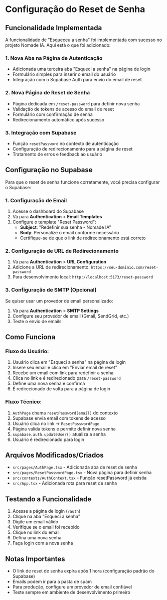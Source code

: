 # Configuração do Reset de Senha

## Funcionalidade Implementada

A funcionalidade de "Esqueceu a senha" foi implementada com sucesso no projeto Nomade IA. Aqui está o que foi adicionado:

### 1. Nova Aba na Página de Autenticação
- Adicionada uma terceira aba "Esqueci a senha" na página de login
- Formulário simples para inserir o email do usuário
- Integração com o Supabase Auth para envio do email de reset

### 2. Nova Página de Reset de Senha
- Página dedicada em `/reset-password` para definir nova senha
- Validação de tokens de acesso do email de reset
- Formulário com confirmação de senha
- Redirecionamento automático após sucesso

### 3. Integração com Supabase
- Função `resetPassword` no contexto de autenticação
- Configuração de redirecionamento para a página de reset
- Tratamento de erros e feedback ao usuário

## Configuração no Supabase

Para que o reset de senha funcione corretamente, você precisa configurar o Supabase:

### 1. Configuração de Email
1. Acesse o dashboard do Supabase
2. Vá para **Authentication** > **Email Templates**
3. Configure o template "Reset Password":
   - **Subject**: "Redefinir sua senha - Nomade IA"
   - **Body**: Personalize o email conforme necessário
   - Certifique-se de que o link de redirecionamento está correto

### 2. Configuração de URL de Redirecionamento
1. Vá para **Authentication** > **URL Configuration**
2. Adicione a URL de redirecionamento: `https://seu-dominio.com/reset-password`
3. Para desenvolvimento local: `http://localhost:5173/reset-password`

### 3. Configuração de SMTP (Opcional)
Se quiser usar um provedor de email personalizado:
1. Vá para **Authentication** > **SMTP Settings**
2. Configure seu provedor de email (Gmail, SendGrid, etc.)
3. Teste o envio de emails

## Como Funciona

### Fluxo do Usuário:
1. Usuário clica em "Esqueci a senha" na página de login
2. Insere seu email e clica em "Enviar email de reset"
3. Recebe um email com link para redefinir a senha
4. Clica no link e é redirecionado para `/reset-password`
5. Define uma nova senha e confirma
6. É redirecionado de volta para a página de login

### Fluxo Técnico:
1. `AuthPage` chama `resetPassword(email)` do contexto
2. Supabase envia email com tokens de acesso
3. Usuário clica no link → `ResetPasswordPage`
4. Página valida tokens e permite definir nova senha
5. `supabase.auth.updateUser()` atualiza a senha
6. Usuário é redirecionado para login

## Arquivos Modificados/Criados

- `src/pages/AuthPage.tsx` - Adicionada aba de reset de senha
- `src/pages/ResetPasswordPage.tsx` - Nova página para definir senha
- `src/contexts/AuthContext.tsx` - Função resetPassword já existia
- `src/App.tsx` - Adicionada rota para reset de senha

## Testando a Funcionalidade

1. Acesse a página de login (`/auth`)
2. Clique na aba "Esqueci a senha"
3. Digite um email válido
4. Verifique se o email foi recebido
5. Clique no link do email
6. Defina uma nova senha
7. Faça login com a nova senha

## Notas Importantes

- O link de reset de senha expira após 1 hora (configuração padrão do Supabase)
- Emails podem ir para a pasta de spam
- Para produção, configure um provedor de email confiável
- Teste sempre em ambiente de desenvolvimento primeiro 
